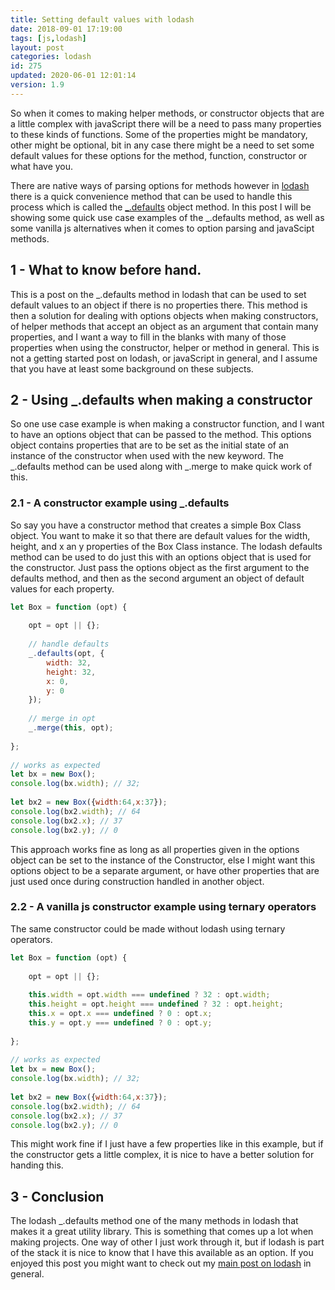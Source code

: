 ```yaml
---
title: Setting default values with lodash
date: 2018-09-01 17:19:00
tags: [js,lodash]
layout: post
categories: lodash
id: 275
updated: 2020-06-01 12:01:14
version: 1.9
---
```


So when it comes to making helper methods, or constructor objects that are a little complex with javaScript there will be a need to pass many properties to these kinds of functions. Some of the properties might be mandatory, other might be optional, bit in any case there might be a need to set some default values for these options for the method, function, constructor or what have you. 

There are native ways of parsing options for methods however in [lodash](https://lodash.com/) there is a quick convenience method that can be used to handle this process which is called the [\_.defaults](https://lodash.com/docs/4.17.10#defaults) object method. In this post I will be showing some quick use case examples of the \_.defaults method, as well as some vanilla js alternatives when it comes to option parsing and javaScipt methods.

<!-- more -->

## 1 - What to know before hand.

This is a post on the \_.defaults method in lodash that can be used to set default values to an object if there is no properties there. This method is then a solution for dealing with options objects when making constructors, of helper methods that accept an object as an argument that contain many properties, and I want a way to fill in the blanks with many of those properties when using the constructor, helper or method in general. This is not a getting started post on lodash, or javaScript in general, and I assume that you have at least some background on these subjects.


## 2 - Using \_.defaults when making a constructor

So one use case example is when making a constructor function, and I want to have an options object that can be passed to the method. This options object contains properties that are to be set as the initial state of an instance of the constructor when used with the new keyword. The \_.defaults method can be used along with \_.merge to make quick work of this.

### 2.1 - A constructor example using \_.defaults

So say you have a constructor method that creates a simple Box Class object. You want to make it so that there are default values for the width, height, and x an y properties of the Box Class instance. The lodash defaults method can be used to do just this with an options object that is used for the constructor. Just pass the options object as the first argument to the defaults method, and then as the second argument an object of default values for each property.

```js
let Box = function (opt) {
 
    opt = opt || {};
 
    // handle defaults
    _.defaults(opt, {
        width: 32,
        height: 32,
        x: 0,
        y: 0
    });
 
    // merge in opt
    _.merge(this, opt);
 
};
 
// works as expected
let bx = new Box();
console.log(bx.width); // 32;
 
let bx2 = new Box({width:64,x:37});
console.log(bx2.width); // 64
console.log(bx2.x); // 37
console.log(bx2.y); // 0
```

This approach works fine as long as all properties given in the options object can be set to the instance of the Constructor, else I might want this options object to be a separate argument, or have other properties that are just used once during construction handled in another object.

### 2.2 - A vanilla js constructor example using ternary operators

The same constructor could be made without lodash using ternary operators.

```js
let Box = function (opt) {
 
    opt = opt || {};
 
    this.width = opt.width === undefined ? 32 : opt.width;
    this.height = opt.height === undefined ? 32 : opt.height;
    this.x = opt.x === undefined ? 0 : opt.x;
    this.y = opt.y === undefined ? 0 : opt.y;
 
};
 
// works as expected
let bx = new Box();
console.log(bx.width); // 32;
 
let bx2 = new Box({width:64,x:37});
console.log(bx2.width); // 64
console.log(bx2.x); // 37
console.log(bx2.y); // 0
```

This might work fine if I just have a few properties like in this example, but if the constructor gets a little complex, it is nice to have a better solution for handing this.

## 3 - Conclusion

The lodash \_.defaults method one of the many methods in lodash that makes it a great utility library. This is something that comes up a lot when making projects. One way of other I just work through it, but if lodash is part of the stack it is nice to know that I have this available as an option. If you enjoyed this post you might want to check out my [main post on lodash](/2019/02/15/lodash/) in general.

